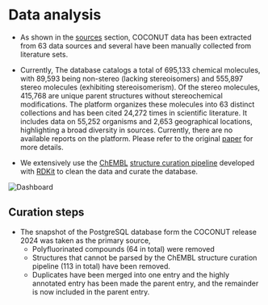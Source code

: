# Data analysis

- As shown in the [sources](collections.html) section, COCONUT data has been extracted from 63 data sources and several have been manually collected from literature sets.

- Currently, The database catalogs a total of 695,133 chemical molecules, with 89,593 being non-stereo (lacking stereoisomers) and 555,897 stereo molecules (exhibiting stereoisomerism). Of the stereo molecules, 415,768 are unique parent structures without stereochemical modifications. The platform organizes these molecules into 63 distinct collections and has been cited 24,272 times in scientific literature. It includes data on 55,252 organisms and 2,653 geographical locations, highlighting a broad diversity in sources. Currently, there are no available reports on the platform. Please refer to the original [paper](https://doi.org/10.1186/s13321-020-00478-9) for more details.

- We extensively use the [ChEMBL](https://www.ebi.ac.uk/chembl/) [structure curation pipeline](https://jcheminf.biomedcentral.com/articles/10.1186/s13321-020-00456-1) developed with [RDKit](https://www.rdkit.org/) to clean the data and curate the database.

![Dashboard](/dashboard-analysis.png)

## Curation steps

- The snapshot of the PostgreSQL database form the COCONUT release 2024 was taken as the primary source,
  * Polyfluorinated compounds (64 in total) were removed
  * Structures that cannot be parsed by the ChEMBL structure curation pipeline (113 in total) have been removed.
  * Duplicates have been merged into one entry and the highly annotated entry has been made the parent entry, and the remainder is now included in the parent entry.